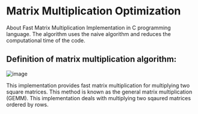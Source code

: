 # Matrix Multiplication Optimization
About
Fast Matrix Multiplication Implementation in C programming language. The algorithm uses the naive algorithm and reduces the computational time of the code.

## Definition of matrix multiplication algorithm:
![image](https://github.com/ilanitb16/fast_matrix_multiplication/assets/97344492/b0bec58e-14a4-4d67-877f-198924788e63)

This implementation provides fast matrix multiplication for multiplying two square matrices. This method is known as the general matrix multiplication (GEMM).
This implementation deals with multiplying two sqaured matrices ordered by rows.



